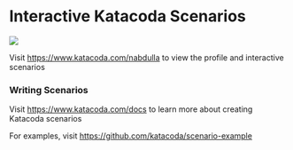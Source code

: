 # Interactive Katacoda Scenarios

[![](http://shields.katacoda.com/katacoda/nabdulla/count.svg)](https://www.katacoda.com/nabdulla "Get your profile on Katacoda.com")

Visit https://www.katacoda.com/nabdulla to view the profile and interactive scenarios

### Writing Scenarios
Visit https://www.katacoda.com/docs to learn more about creating Katacoda scenarios

For examples, visit https://github.com/katacoda/scenario-example
